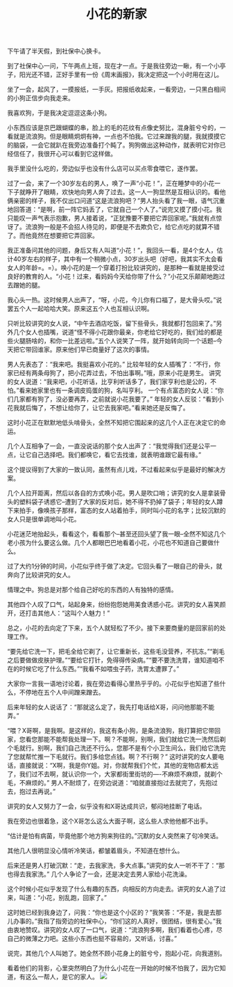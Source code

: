 ﻿---
layout: post
title: "小花的新家"
description: 
headline: 
modified: 2013-03-21
category: gabby
tags: [gabby]
imagefeature: 
mathjax: 
chart: 
comments: true
featured: true
---

下午请了半天假，到社保中心换卡。

到了社保中心一问，下午两点上班，现在才一点。于是我往旁边一瞅，有一个小亭子，阳光还不错，正好手里有一份《周末画报》，我决定把这一个小时用在这儿。

坐了一会，起风了，一摸报纸，一手灰。把报纸收起来，一看旁边，一只黑白相间的小狗正信步向我走来。

我喜欢狗，于是我决定逗逗这条小狗。

小东西应该是京巴跟蝴蝶的串，脸上的毛的花纹有点像史努比，混身脏兮兮的，一看就是流浪狗。但是眼睛炯炯有神，一点也不怕我。它过来蹭我的腿，我就摸摸它的脑袋，一会它就趴在我旁边准备打个盹了。狗狗做出这种动作，就表明它对你已经信任了，我很开心可以看到它这样做。

我手里没什么吃的，旁边似乎也没有什么店可以买点零食喂它，遂作罢。

过了一会，来了一个30岁左右的男人，唤了一声“小花！”，正在睡梦中的小花一下子就睁开了眼睛，欢快地向男人奔了过去。这一人一狗显然是互相认识的。看他俩亲密的样子，我不仅出口问道“这是流浪狗吧？”男人抬头看了我一眼，语气沉重地回答道：“是啊，前一阵它妈丢了，它就自己一个人了。”说完又摸了摸小花。我只能叹一声气表示抱歉，男人接着说，“正犹豫要不要把它弄回家呢。”我就有点惊讶了。流浪狗一般是不会招人待见的，即便是不去欺负它，给它点吃的就算不错了。而他竟然在想要把它弄回家。

我正准备问其他的问题，身后又有人叫道“小花！”，我回头一看，是4个女人，估计40岁左右的样子，其中有一个稍微小点，30岁出头吧（好吧，我其实不太会看女人的年龄=。=）。唤小花的是一个穿着打扮比较讲究的，是那种一看就是接受过良好的教育的人。“小花！过来，看妈妈今天给你带了什么？”小花又乐颠颠地跑过去蹭她的腿。

我心头一热。这时候男人出声了，“呀，小花，今儿你有口福了，是大骨头哎。”说罢五个人一起哈哈大笑。原来这五个人也互相认识啊。

只听比较讲究的女人说，“中午去酒店吃饭，留下些骨头，我就都打包回来了。”另外几个女人也插嘴，说道“怪不得小花跟你最亲，你老给它好吃的，我们给的都是些火腿肠啥的，和你一比差远啦。”五个人说笑了一阵，就开始转向同一个话题–今天把它带回谁家。原来他们早已商量好了这次的事情。

男人先表态了：“我来吧。我挺喜欢小花的。”
比较年轻的女人插嘴了：“不行，你家已经有两条母狗了，把小花弄过去，不怕出事啊。”哦，原来小花是男生。
讲究的女人说道：“我来吧，小花听话，比亨利听话多了，我们家亨利也是公的，不怕。”看来她家里也有一条调皮捣蛋的狗，名叫亨利。
一个有点富态的女人说：“你们几家都有狗了，没必要再弄，之前就说小花我要了。”
年轻的女人反驳：“看到小花我就后悔了，不想让给你了，让它去我家吧。”看来她还是反悔了。

这时小花正在默默地低头啃骨头，全然不知把它围起来的这几个人正在决定它的命运。

几个人互相争了一会，一直没说话的那个女人出声了：“我觉得我们还是公平一点，让它自己选择吧。我们都唤它，看它去找谁，就表明谁跟它最有缘。”

这个提议得到了大家的一致认同，虽然有点儿戏，不过看起来似乎是最好的解决方案。

几个人拉开距离，然后以各自的方式唤小花。男人是吹口哨；讲究的女人是拿装骨头的塑料袋子诱惑它–遭到了大家的反对后，她不得不扔掉了袋子；年轻的女人蹲下来拍手，像唤孩子那样，富态的女人站着拍手，同时叫小花的名字；比较沉默的女人只是很单调地叫小花。

小花迷茫地抬起头，看看这个，看看那个–甚至还回头望了我一眼–全然不知这几个老小孩为什么要这么做。几个人都眼巴巴地看着小花，小花也不知道自己要做什么。

过了大约1分钟的时间，小花似乎终于做了决定。它回头看了一眼自己的骨头，就奔向了比较讲究的女人。

情理之中。狗总是对那个给自己好吃的东西的人有独特的感情。

其他四个人叹了口气，站起身来，纷纷抱怨她用美食诱惑小花。讲究的女人喜笑颜开，还打击其他人：“这叫个人魅力！”

总之，小花的去向定了下来，五个人就轻松了不少。接下来要商量的是回家前的处理工作。

“要先给它洗一下，把毛全给它剃了，让它重新长，这些毛没营养，不抗冻。”“剃毛之后要做做皮肤护理。”“要给它打针，免得得传染病。”“要不要洗洗胃，谁知道咱不在的时候它吃了什么东西。”“我看不如喂虫子药，洗胃太遭罪了。”

大家你一言我一语地讨论着，我在旁边看得心里热乎乎的。小花似乎也知道了些什么，不停地在五个人中间蹭来蹭去。

后来年轻的女人说话了：“那就这么定了，我先打电话给X哥，问问他那能不能弄。”

“喂？X哥啊，是我啊。是这样的，我这有条小狗，是条流浪狗，我打算把它带回家，您看您那能不能帮我处理一下。啊？不能啊，别啊，我们就给它洗一洗然后剃个毛就行。别啊，我们自己洗还不行么，您那不是有个小卫生间么，我们给它洗完了您就帮忙推一下毛就行。我们多给您点钱。啊？不行啊？”
这时讲究的女人要电话，直接就说：“X啊，我是你Y姐。对，你就帮我们个忙，其他的宠物店都太远了，我们过不去啊，就认识你一个，大家都街里街坊的—-不麻烦不麻烦，就剃个毛，不麻烦的。”
男人不耐烦了，在旁边说道：“咱就直接抱过去就完了，先抱过去，抱过去再说。”

讲究的女人又努力了一会，似乎没有和X哥达成共识，郁闷地挂断了电话。

我在旁边也很着急，这个X哥怎么这么大面子啊，这么些人求他他都不出手。

“估计是怕有病菌，毕竟他那个地方狗来狗往的。”沉默的女人突然来了句冷笑话。

其他几人很明显没心情听冷笑话，都皱着眉头，不知道在想什么。

后来还是男人打破沉默：“走，去我家洗，多大点事。”讲究的女人一听不干了：“那也得去我家洗。”
几个人争论了一会，还是决定去男人家给小花洗澡。

这个时候小花似乎发现了什么有趣的东西，向相反的方向走去。讲究的女人追了过来，叫道：“小花，别乱跑，回家了。”

这时她已经到我身边了，问我：“你也是这个小区的？”我笑答：“不是，我是去那儿办事的。”我指了指旁边的社保中心，“你们这的人真好，很团结，很有爱心。”我由衷地赞叹。讲究的女人叹了一口气，说道：“流浪狗多啊，我们看着也心疼，尽自己的微薄之力吧。这些小东西也挺不容易的，又听话，讨喜。”

说完，其他几个人叫她了。她全然不顾小花身上的脏兮兮，抱起小花，向我道别。

看着他们的背影，心里突然明白了为什么小花在一开始的时候不怕我了，因为它知道，有这么一帮人，是它的家人。
<img src="posts/dog.jpg"></img>
